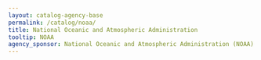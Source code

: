 ```yaml
---
layout: catalog-agency-base
permalink: /catalog/noaa/
title: National Oceanic and Atmospheric Administration	
tooltip: NOAA	
agency_sponsor: National Oceanic and Atmospheric Administration (NOAA)	
---
```



